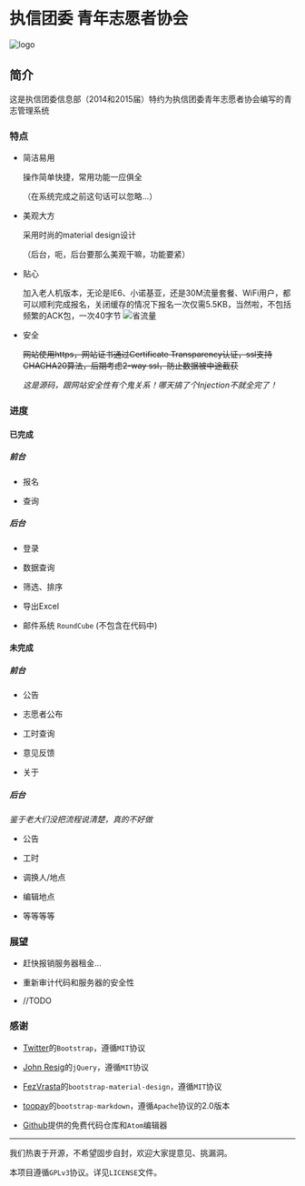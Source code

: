# 执信团委 青年志愿者协会

![logo](http://i12.tietuku.com/df3be5ffeab2dae3.png)

## 简介

这是执信团委信息部（2014和2015届）特约为执信团委青年志愿者协会编写的青志管理系统

### 特点

* 简洁易用

  操作简单快捷，常用功能一应俱全

  （在系统完成之前这句话可以忽略...）

* 美观大方

  采用时尚的material design设计

  （后台，呃，后台要那么美观干嘛，功能要紧）

* 贴心

  加入老人机版本，无论是IE6、小诺基亚，还是30M流量套餐、WiFi用户，都可以顺利完成报名，关闭缓存的情况下报名一次仅需5.5KB，当然啦，不包括频繁的ACK包，一次40字节
  ![省流量](http://i13.tietuku.com/88b89f099ca99888.png)

* 安全

  ~~网站使用https，网站证书通过Certificate Transparency认证，ssl支持CHACHA20算法，后期考虑2-way ssl，防止数据被中途截获~~
  
  *这是源码，跟网站安全性有个鬼关系！哪天搞了个Injection不就全完了！*

### 进度

#### 已完成

##### 前台

* 报名

* 查询

##### 后台

* 登录

* 数据查询

* 筛选、排序

* 导出Excel

* 邮件系统 `RoundCube` (不包含在代码中)

#### 未完成

##### 前台

* 公告

* 志愿者公布

* 工时查询

* 意见反馈

* 关于

##### 后台

*鉴于老大们没把流程说清楚，真的不好做*

* 公告

* 工时

* 调换人/地点

* 编辑地点

* 等等等等

### 展望

* 赶快报销服务器租金...

* 重新审计代码和服务器的安全性

* //TODO

### 感谢

* [Twitter](https://twitter.com/)的`Bootstrap`，遵循`MIT`协议

* [John Resig](https://jquery.org/)的`jQuery`，遵循`MIT`协议

* [FezVrasta](https://github.com/FezVrasta)的`bootstrap-material-design`，遵循`MIT`协议

* [toopay](https://github.com/toopay/bootstrap-markdown)的`bootstrap-markdown`，遵循`Apache`协议的2.0版本

* [Github](https://github.com)提供的免费代码仓库和`Atom`编辑器

***

我们热衷于开源，不希望固步自封，欢迎大家提意见、挑漏洞。

本项目遵循`GPLv3`协议。详见`LICENSE`文件。
